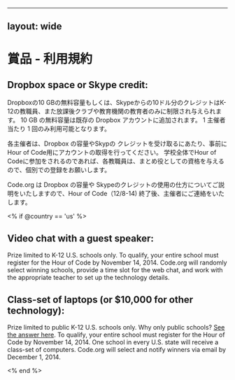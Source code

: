 * * *

## layout: wide

# 賞品 - 利用規約

## Dropbox space or Skype credit:

Dropboxの10 GBの無料容量もしくは、Skypeからの10ドル分のクレジットはK-12の教職員、また放課後クラブや教育機関の教育者のみに制限され与えられます。 10 GB の無料容量は既存の Dropbox アカウントに追加されます。 1 主催者当たり 1 回のみ利用可能となります。

各主催者は、Dropbox の容量やSkypの クレジットを受け取るにあたり、事前にHour of Code用にアカウントの取得を行ってください。 学校全体でHour of Codeに参加をされるのであれば、各教職員は、まとめ役としての資格を与えるので、個別での登録をお願いします。

Code.org は Dropbox の容量や Skypeのクレジットの使用の仕方についてご説明をいたしますので、Hour of Code（12/8-14) 終了後、主催者にご連絡をいたします。

<% if @country == 'us' %>

## Video chat with a guest speaker:

Prize limited to K-12 U.S. schools only. To qualify, your entire school must register for the Hour of Code by November 14, 2014. Code.org will randomly select winning schools, provide a time slot for the web chat, and work with the appropriate teacher to set up the technology details.

## Class-set of laptops (or $10,000 for other technology):

Prize limited to public K-12 U.S. schools only. Why only public schools? [See the answer here][1]. To qualify, your entire school must register for the Hour of Code by November 14, 2014. One school in every U.S. state will receive a class-set of computers. Code.org will select and notify winners via email by December 1, 2014.

 [1]: http://www.hourofcode.com/us#faq

<% end %>